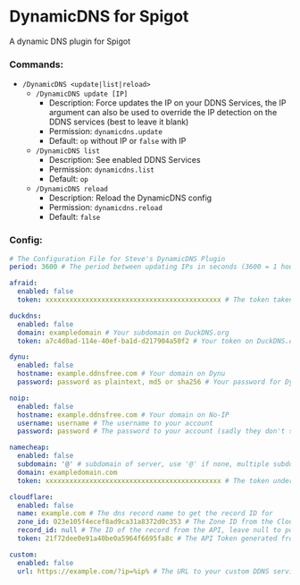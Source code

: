 # DynamicDNS for Spigot  
A dynamic DNS plugin for Spigot
### Commands:
* `/DynamicDNS <update|list|reload>` 
  * `/DynamicDNS update [IP]`
    * Description: Force updates the IP on your DDNS Services, the IP argument can also be used to override the IP detection on the DDNS services (best to leave it blank)
    * Permission: `dynamicdns.update`
    * Default: `op` without IP or `false` with IP
  * `/DynamicDNS list`
    * Description: See enabled DDNS Services
    * Permission: `dynamicdns.list`
    * Default: `op`
  * `/DynamicDNS reload`
    * Description: Reload the DynamicDNS config
    * Permission: `dynamicdns.reload`
    * Default: `false`
### Config:
```yaml
# The Configuration File for Steve's DynamicDNS Plugin  
period: 3600 # The period between updating IPs in seconds (3600 = 1 hour)

afraid:
  enabled: false
  token: xxxxxxxxxxxxxxxxxxxxxxxxxxxxxxxxxxxxxxxxxxxx # The token taken from the URL on the Dynamic DNS page (eg. http://freedns.afraid.org/dynamic/update.php?xxxxxxxxxxxxxxxxxxxxxxxxxxxxxxxxxxxxxxxxxxxx)

duckdns:
  enabled: false
  domain: exampledomain # Your subdomain on DuckDNS.org
  token: a7c4d0ad-114e-40ef-ba1d-d217904a50f2 # Your token on DuckDNS.org

dynu:
  enabled: false
  hostname: example.ddnsfree.com # Your domain on Dynu
  password: password as plaintext, md5 or sha256 # Your password for Dynu (preferably hashed as md5 or sha256 so you're not storing your password in this file)

noip:
  enabled: false
  hostname: example.ddnsfree.com # Your domain on No-IP
  username: username # The username to your account
  password: password # The password to your account (sadly they don't support hashed passwords)

namecheap:
  enabled: false
  subdomain: '@' # subdomain of server, use '@' if none, multiple subdomains can be updated if separated by a comma ',' e.g. mc,map
  domain: exampledomain.com
  token: xxxxxxxxxxxxxxxxxxxxxxxxxxxxxxxxxxxxxxxxxxxx # The token under the "Advanced DNS" Section in your namecheap domain list

cloudflare:
  enabled: false
  name: example.com # The dns record name to get the record ID for
  zone_id: 023e105f4ecef8ad9ca31a8372d0c353 # The Zone ID from the Cloudflare Dash
  record_id: null # The ID of the record from the API, leave null to populate automatically
  token: 21f72dee0e91a40be0a5964f6695fa8c # The API Token generated from the Cloudflare Dash, needs DNS Edit permissions

custom:
  enabled: false
  url: https://example.com/?ip=%ip% # The URL to your custom DDNS service, %ip% will be replaced with an ip given as an argument to /updateip [IP]
```

